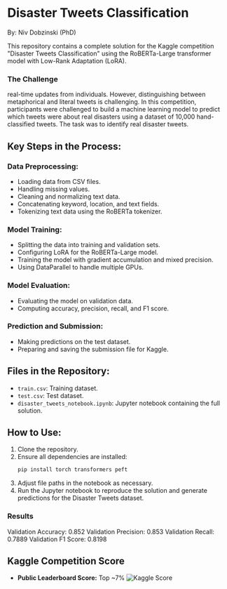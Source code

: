 # Disaster Tweets Classification
By: Niv Dobzinski (PhD)

This repository contains a complete solution for the Kaggle competition "Disaster Tweets Classification" using the RoBERTa-Large transformer model with Low-Rank Adaptation (LoRA). 

### The Challenge
 real-time updates from individuals. However, distinguishing between metaphorical and literal tweets is challenging. In this competition, participants were challenged to build a machine learning model to predict which tweets were about real disasters using a dataset of 10,000 hand-classified tweets. The task was to identify real disaster tweets.

## Key Steps in the Process:

### Data Preprocessing:
- Loading data from CSV files.
- Handling missing values.
- Cleaning and normalizing text data.
- Concatenating keyword, location, and text fields.
- Tokenizing text data using the RoBERTa tokenizer.

### Model Training:
- Splitting the data into training and validation sets.
- Configuring LoRA for the RoBERTa-Large model.
- Training the model with gradient accumulation and mixed precision.
- Using DataParallel to handle multiple GPUs.

### Model Evaluation:
- Evaluating the model on validation data.
- Computing accuracy, precision, recall, and F1 score.

### Prediction and Submission:
- Making predictions on the test dataset.
- Preparing and saving the submission file for Kaggle.

## Files in the Repository:
- `train.csv`: Training dataset.
- `test.csv`: Test dataset.
- `disaster_tweets_notebook.ipynb`: Jupyter notebook containing the full solution.

## How to Use:
1. Clone the repository.
2. Ensure all dependencies are installed:
   ```bash
   pip install torch transformers peft
3. Adjust file paths in the notebook as necessary.
4. Run the Jupyter notebook to reproduce the solution and generate predictions for the Disaster Tweets dataset.

### Results
Validation Accuracy: 0.852
Validation Precision: 0.853
Validation Recall: 0.7889
Validation F1 Score: 0.8198

## Kaggle Competition Score
- **Public Leaderboard Score:** Top ~7%
![Kaggle Score](Kaggle_compatition_score.png)
